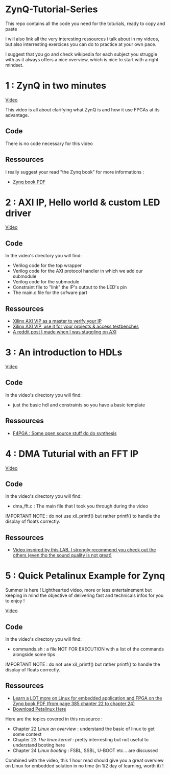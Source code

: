 # ZynQ-Tutorial-Series

This repo contains all the code you need for the toturials, ready to copy and paste

I will also link all the very interesting ressources i talk about in my videos, but also interresting exercices you can do to practice at your own pace.

I suggest that you go and check wikipedia for each subject you struggle with as it always offers a nice overview, which is nice to start with a right mindset.

# 1 : ZynQ in two minutes

[Video](https://www.youtube.com/watch?v=DQHTSelupDs)

This video is all about clarifying what ZynQ is and how it use FPGAs at its advantage.

## Code

There is no code necessary for this video

## Ressources

I really suggest your read "the Zynq book" for more informations :

- [Zynq book PDF](https://is.muni.cz/el/1433/jaro2015/PV191/um/The_Zynq_Book_ebook.pdf)

# 2 : AXI IP, Hello world & custom LED driver

[Video](https://www.youtube.com/watch?v=zJJTxOT37K4)

## Code

In the video's directory you will find:

- Verilog code for the top wrapper
- Verilog code for the AXI protocol handler in which we add our submodule
- Verilog code for the submodule
- Constraint file to "link" the IP's output to the LED's pin
- The main.c file for the sofware part

## Ressources

- [Xilinx AXI VIP as a master to verify your IP](https://support.xilinx.com/s/article/1058302?language=en_US)
- [Xilinx AXI VIP, use it for your projects & access testbenches](https://www.xilinx.com/video/hardware/how-to-use-axi-verification-ip-to-verify-debug-design-using-simulation.html)
- [A reddit post I made when I was stuggling on AXI](https://www.reddit.com/r/FPGA/comments/1dbtp6r/problems_implementing_basic_ips_on_axi_lite/)

# 3 : An introduction to HDLs

[Video](https://www.youtube.com/watch?v=9wNddNaA_1o)

## Code

In the video's directory you will find:

- just the basic hdl and constraints so you have a basic template

## Ressources

- [F4PGA : Some open source stuff do do synthesis](https://f4pga.org/)

# 4 : DMA Tuturial with an FFT IP

[Video](https://youtu.be/aySO9jCKj9g)

## Code

In the video's directory you will find:

- dma_fft.c : The main file that I took you through during the video

IMPORTANT NOTE : do not use xil_printf() but rather printf() to handle the display of floats correctly.

## Ressources

- [Video inspired by this LAB, I strongly recommend you check out the others (even tho the sound quality is not great)](https://www.youtube.com/watch?v=6OU0ASEIUJg)

# 5 : Quick Petalinux Example for Zynq

Summer is here ! Lighthearted video, more or less entertainement but keeping in mind the objective of delivering fast and technicals infos for you to enjoy !

[Video](https://www.youtube.com/watch?v=SUBGtxwq7RY)

## Code

In the video's directory you will find:

- commands.sh : a file NOT FOR EXECUTION with a list of the commands alongside some tips

IMPORTANT NOTE : do not use xil_printf() but rather printf() to handle the display of floats correctly.

## Ressources

- [Learn a LOT more on Linux for embedded application and FPGA on the Zynq book PDF (from page 385 chapter 22 to chapter 24)](https://is.muni.cz/el/1433/jaro2015/PV191/um/The_Zynq_Book_ebook.pdf)
- [Download Petalinux Here](https://www.xilinx.com/support/download/index.html/content/xilinx/en/downloadNav/embedded-design-tools.html)

Here are the topics covered in this ressource :

- Chapter 22 _Linux an overview_ : understand the basic of linux to get some context
- Chapter 23 _The linux kernel_ : pretty interresting but not useful to understand booting here
- Chapter 24 _Linux booting_ : FSBL, SSBL, U-BOOT etc... are discussed

Combined with the video, this 1 hour read should give you a great overview on Linux for embedded solution in no time (in 1/2 day of learning, worth it) !
